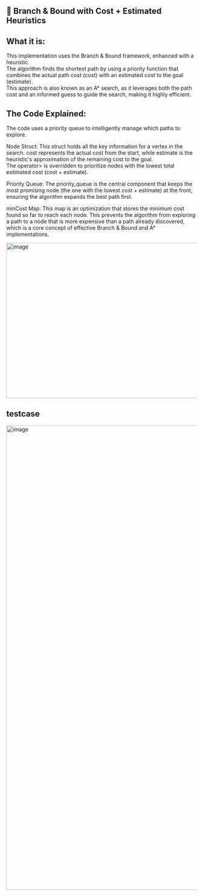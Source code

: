 
🌲 Branch & Bound with Cost + Estimated Heuristics
-

What it is:
-

This implementation uses the Branch & Bound framework, enhanced with a heuristic. 
<br/>
The algorithm finds the shortest path by using a priority function that combines the actual path cost (cost) with an estimated cost to the goal (estimate). 
<br/>
This approach is also known as an A* search, as it leverages both the path cost and an informed guess to guide the search, making it highly efficient.


The Code Explained:
-

The code uses a priority queue to intelligently manage which paths to explore.


Node Struct: This struct holds all the key information for a vertex in the search. cost represents the actual cost from the start, while estimate is the heuristic's approximation of the remaining cost to the goal. 
<br/>
The operator> is overridden to prioritize nodes with the lowest total estimated cost (cost + estimate).


Priority Queue: The priority_queue is the central component that keeps the most promising node (the one with the lowest cost + estimate) at the front, ensuring the algorithm expands the best path first.


minCost Map: This map is an optimization that stores the minimum cost found so far to reach each node. This prevents the algorithm from exploring a path to a node that is more expensive than a path already discovered, which is a core concept of effective Branch & Bound and A* implementations.


<img width="890" height="410" alt="image" src="https://github.com/user-attachments/assets/02a2aa4c-159c-4d3f-b740-31265ab555ed" />


testcase
-

<img width="878" height="1226" alt="image" src="https://github.com/user-attachments/assets/f9a45c67-3117-4a81-9e24-d5be055a61ee" />
